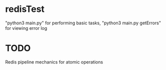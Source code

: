 # redisTest
"python3 main.py" for performing  basic tasks, "python3 main.py getErrors" for viewing error log
# TODO
Redis pipeline mechanics for atomic operations
